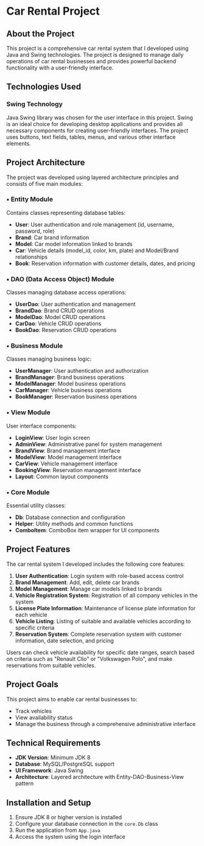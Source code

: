 # Car Rental Project

## About the Project

This project is a comprehensive car rental system that I developed using Java and Swing technologies. The project is designed to manage daily operations of car rental businesses and provides powerful backend functionality with a user-friendly interface.

## Technologies Used

### Swing Technology

Java Swing library was chosen for the user interface in this project. Swing is an ideal choice for developing desktop applications and provides all necessary components for creating user-friendly interfaces. The project uses buttons, text fields, tables, menus, and various other interface elements.

## Project Architecture

The project was developed using layered architecture principles and consists of five main modules:

### • Entity Module

Contains classes representing database tables:

- **User**: User authentication and role management (id, username, password, role)
- **Brand**: Car brand information
- **Model**: Car model information linked to brands
- **Car**: Vehicle details (model_id, color, km, plate) and Model/Brand relationships
- **Book**: Reservation information with customer details, dates, and pricing

### • DAO (Data Access Object) Module

Classes managing database access operations:

- **UserDao**: User authentication and management
- **BrandDao**: Brand CRUD operations
- **ModelDao**: Model CRUD operations
- **CarDao**: Vehicle CRUD operations
- **BookDao**: Reservation CRUD operations

### • Business Module

Classes managing business logic:

- **UserManager**: User authentication and authorization
- **BrandManager**: Brand business operations
- **ModelManager**: Model business operations
- **CarManager**: Vehicle business operations
- **BookManager**: Reservation business operations

### • View Module

User interface components:

- **LoginView**: User login screen
- **AdminView**: Administrative panel for system management
- **BrandView**: Brand management interface
- **ModelView**: Model management interface
- **CarView**: Vehicle management interface
- **BookingView**: Reservation management interface
- **Layout**: Common layout components

### • Core Module

Essential utility classes:

- **Db**: Database connection and configuration
- **Helper**: Utility methods and common functions
- **ComboItem**: ComboBox item wrapper for UI components

## Project Features

The car rental system I developed includes the following core features:

1. **User Authentication**: Login system with role-based access control
2. **Brand Management**: Add, edit, delete car brands
3. **Model Management**: Manage car models linked to brands
4. **Vehicle Registration System**: Registration of all company vehicles in the system
5. **License Plate Information**: Maintenance of license plate information for each vehicle
6. **Vehicle Listing**: Listing of suitable and available vehicles according to specific criteria
7. **Reservation System**: Complete reservation system with customer information, date selection, and pricing

Users can check vehicle availability for specific date ranges, search based on criteria such as "Renault Clio" or "Volkswagen Polo", and make reservations from suitable vehicles.

## Project Goals

This project aims to enable car rental businesses to:

- Track vehicles
- View availability status
- Manage the business through a comprehensive administrative interface

## Technical Requirements

- **JDK Version**: Minimum JDK 8
- **Database**: MySQL/PostgreSQL support
- **UI Framework**: Java Swing
- **Architecture**: Layered architecture with Entity-DAO-Business-View pattern

## Installation and Setup

1. Ensure JDK 8 or higher version is installed
2. Configure your database connection in the `core.Db` class
3. Run the application from `App.java`
4. Access the system using the login interface
